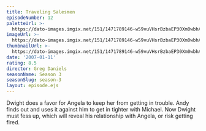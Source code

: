 ```yaml
---
title: Traveling Salesmen
episodeNumber: 12
paletteUrl: >-
  https://dato-images.imgix.net/151/1471789146-w59vuVHsrBzbaEP30Xm0wbhAiIF.jpg?auto=enhance&ch=DPR%2CWidth&palette=json
imageUrl: >-
  https://dato-images.imgix.net/151/1471789146-w59vuVHsrBzbaEP30Xm0wbhAiIF.jpg?auto=compress%2Cformat&ch=DPR%2CWidth&w=500
thumbnailUrl: >-
  https://dato-images.imgix.net/151/1471789146-w59vuVHsrBzbaEP30Xm0wbhAiIF.jpg?auto=enhance&ch=DPR%2CWidth&fit=crop&fm=jpg&h=280&w=500
date: '2007-01-11'
rating: 8.5
director: Greg Daniels
seasonName: Season 3
seasonSlug: season-3
layout: episode.ejs
---
```


Dwight does a favor for Angela to keep her from getting in trouble. Andy finds out and uses it against him to get in tighter with Michael. Now Dwight must fess up, which will reveal his relationship with Angela, or risk getting fired.
